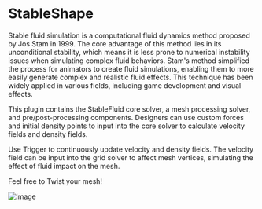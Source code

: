 # StableShape

Stable fluid simulation is a computational fluid dynamics method proposed by Jos Stam in 1999. The core advantage of this method lies in its unconditional stability, which means it is less prone to numerical instability issues when simulating complex fluid behaviors. Stam's method simplified the process for animators to create fluid simulations, enabling them to more easily generate complex and realistic fluid effects. This technique has been widely applied in various fields, including game development and visual effects.

This plugin contains the StableFluid core solver, a mesh processing solver, and pre/post-processing components. Designers can use custom forces and initial density points to input into the core solver to calculate velocity fields and density fields.

Use Trigger to continuously update velocity and density fields. The velocity field can be input into the grid solver to affect mesh vertices, simulating the effect of fluid impact on the mesh.

Feel free to Twist your mesh!

![image](https://github.com/user-attachments/assets/5b37b999-4fe1-4701-aaf8-f91962eeb861)
